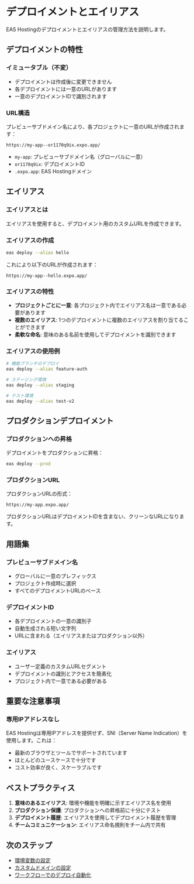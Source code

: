 # デプロイメントとエイリアス

EAS Hostingのデプロイメントとエイリアスの管理方法を説明します。

## デプロイメントの特性

### イミュータブル（不変）
- デプロイメントは作成後に変更できません
- 各デプロイメントには一意のURLがあります
- 一意のデプロイメントIDで識別されます

### URL構造

プレビューサブドメイン名により、各プロジェクトに一意のURLが作成されます：

```
https://my-app--or1170q9ix.expo.app/
```

- `my-app`: プレビューサブドメイン名（グローバルに一意）
- `or1170q9ix`: デプロイメントID
- `.expo.app`: EAS Hostingドメイン

## エイリアス

### エイリアスとは

エイリアスを使用すると、デプロイメント用のカスタムURLを作成できます。

### エイリアスの作成

```bash
eas deploy --alias hello
```

これにより以下のURLが作成されます：
```
https://my-app--hello.expo.app/
```

### エイリアスの特性

- **プロジェクトごとに一意**: 各プロジェクト内でエイリアス名は一意である必要があります
- **複数のエイリアス**: 1つのデプロイメントに複数のエイリアスを割り当てることができます
- **柔軟な命名**: 意味のある名前を使用してデプロイメントを識別できます

### エイリアスの使用例

```bash
# 機能ブランチのデプロイ
eas deploy --alias feature-auth

# ステージング環境
eas deploy --alias staging

# テスト環境
eas deploy --alias test-v2
```

## プロダクションデプロイメント

### プロダクションへの昇格

デプロイメントをプロダクションに昇格：

```bash
eas deploy --prod
```

### プロダクションURL

プロダクションURLの形式：
```
https://my-app.expo.app/
```

プロダクションURLはデプロイメントIDを含まない、クリーンなURLになります。

## 用語集

### プレビューサブドメイン名
- グローバルに一意のプレフィックス
- プロジェクト作成時に選択
- すべてのデプロイメントURLのベース

### デプロイメントID
- 各デプロイメントの一意の識別子
- 自動生成される短い文字列
- URLに含まれる（エイリアスまたはプロダクション以外）

### エイリアス
- ユーザー定義のカスタムURLセグメント
- デプロイメントの識別とアクセスを簡素化
- プロジェクト内で一意である必要がある

## 重要な注意事項

### 専用IPアドレスなし

EAS Hostingは専用IPアドレスを提供せず、SNI（Server Name Indication）を使用します。これは：
- 最新のブラウザとツールでサポートされています
- ほとんどのユースケースで十分です
- コスト効率が良く、スケーラブルです

## ベストプラクティス

1. **意味のあるエイリアス**: 環境や機能を明確に示すエイリアス名を使用
2. **プロダクション保護**: プロダクションへの昇格前に十分にテスト
3. **デプロイメント履歴**: エイリアスを使用してデプロイメント履歴を管理
4. **チームコミュニケーション**: エイリアス命名規則をチーム内で共有

## 次のステップ

- [環境変数の設定](/frameworks/expo/docs/eas/hosting/environment-variables)
- [カスタムドメインの設定](/frameworks/expo/docs/eas/hosting/custom-domain)
- [ワークフローでのデプロイ自動化](/frameworks/expo/docs/eas/hosting/workflows)
